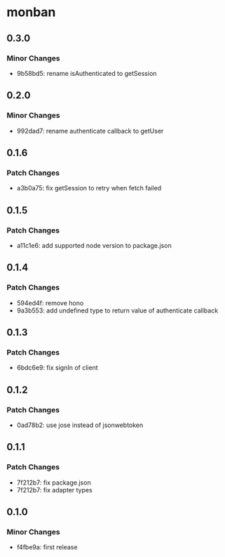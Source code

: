 # monban

## 0.3.0

### Minor Changes

-   9b58bd5: rename isAuthenticated to getSession

## 0.2.0

### Minor Changes

-   992dad7: rename authenticate callback to getUser

## 0.1.6

### Patch Changes

-   a3b0a75: fix getSession to retry when fetch failed

## 0.1.5

### Patch Changes

-   a11c1e6: add supported node version to package.json

## 0.1.4

### Patch Changes

-   594ed4f: remove hono
-   9a3b553: add undefined type to return value of authenticate callback

## 0.1.3

### Patch Changes

-   6bdc6e9: fix signIn of client

## 0.1.2

### Patch Changes

-   0ad78b2: use jose instead of jsonwebtoken

## 0.1.1

### Patch Changes

-   7f212b7: fix package.json
-   7f212b7: fix adapter types

## 0.1.0

### Minor Changes

-   f4fbe9a: first release
